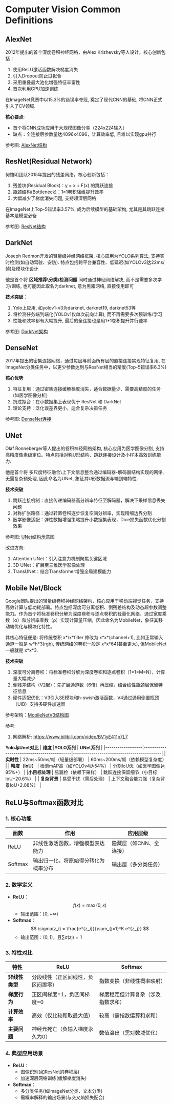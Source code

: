 # Computer Vision Common Definitions

## AlexNet  
2012年提出的首个深度卷积神经网络，由Alex Krizhevsky等人设计。核心创新包括：
1. 使用ReLU激活函数解决梯度消失
2. 引入Dropout防止过拟合
3. 采用重叠最大池化增强特征丰富性
4. 首次利用GPU加速训练

在ImageNet竞赛中以15.3%的错误率夺冠, 奠定了现代CNN的基础, 将CNN正式引入了CV领域.

​**核心要点**:
- 首个将CNN成功应用于大规模图像分类（224x224输入）
- 缺点：全连接层参数量达4096x4096，计算效率低, 且难以实现gpu并行

参考图: [AlexNet结构](https://upload.wikimedia.org/wikipedia/commons/a/ad/AlexNet_block_diagram.svg)

## ResNet(Residual Network)  
何恺明团队2015年提出的残差网络，核心创新包括：
1. 残差块(Residual Block)：y = x + F(x) 的跳跃连接
2. 瓶颈结构(Bottleneck)：1×1卷积降维提升效率
3. 大幅减少了梯度消失问题, 支持超深层网络

在ImageNet上Top-5错误率3.57%, 成为后续模型的基础架构, 尤其是其跳跃连接基本是模型必备

参考图: [ResNet结构](https://upload.wikimedia.org/wikipedia/commons/b/ba/ResBlock.png)

## DarkNet
Joseph Redmon开发的轻量级神经网络框架, 核心应用为YOLO系列算法, 支持实时检测(如自动驾驶、安防). 特点包括跨平台兼容性、低延迟(如YOLOv3达22ms/帧)及模块化设计

他是首个将 **区域推荐\分类\检测问题** 同时通过神经网络解决, 而不是需要多次学习/训练, 也可能因此取名为darknet, 意为黑箱网络, 直接使用即可


​**技术突破**​：
1. Yolo上应用, 如yolov1-v3为darknet, darknet19, darknet53等
2. 将检测任务端到端化(YOLOv1仅单次前向计算), 而不再需要多次预训练/学习
3. 性能和效率都有大幅提升, 最后的全连接也是用1*1卷积提升并行速率

参考图: [DarkNet架构](https://www.researchgate.net/profile/Girish-Darisi/publication/384670327/figure/fig1/AS:11431281282129012@1728195851210/DarkNet-19-Architecture.jpg)


## DenseNet  
2017年提出的密集连接网络，通过每层与前面所有层的直接连接实现特征复用, 在ImageNet分类任务中，以更少参数达到与ResNet相当的精度(Top-5错误率6.3%)

**核心优势**
1. 特征复用：通过密集连接缓解梯度消失，适合数据量少、需要高精度的任务(如医学图像分析)
2. 抗过拟合：在小数据集上表现优于 ResNet 和 DarkNet
3. 理论支持：泛化误差界更小，适合复杂决策任务

参考图: [DenseNet连接](https://www.researchgate.net/profile/Jian-Guan-24/publication/332522654/figure/fig3/AS:749240657661954@1555644301332/Framework-of-Densenet-which-contains-3-Dense-blocks-and-each-block-contains-16.ppm)


## UNet
Olaf Ronneberger等人提出的卷积神经网络架构, 核心应用为医学图像分割, 支持高精度像素级定位。特点包括对称U形结构、跳跃连接设计及小样本高效训练能力.

他是首个将 ​多尺度特征融合\上下文信息整合​ 通过编码器-解码器结构实现的网络, 无需复杂预处理, 因此命名为UNet, 象征其U形数据流与端到端特性.

**技术突破​**
1. 跳跃连接机制：直接传递编码器高分辨率特征至解码器，解决下采样信息丢失问题
2. 对称扩张路径：通过转置卷积逐步恢复空间分辨率，实现精细边界分割
3. 医学影像适配：弹性数据增强策略提升小数据集表现，Dice损失函数优化分割效果

参考图: [UNet结构示意图](https://ojs.sciltp.com/journals/public/journals/7/submission_411_412_coverImage_en_US.jpg)

改进方向​:
1. Attention UNet：引入注意力机制聚焦关键区域
2. 3D UNet：扩展至三维医学影像处理
3. TransUNet：结合Transformer增强全局建模能力


## Mobile Net/Block

Google团队提出的轻量级卷积神经网络架构，核心应用于移动端视觉任务，支持高效计算与低功耗部署。特点包括深度可分离卷积、倒残差结构及动态超参数调整能力。作为首个将标准卷积分解为深度卷积与逐点卷积的轻量化网络，通过宽度乘数（α）和分辨率乘数（ρ）实现计算量压缩，因此命名为MobileNet，象征其移动端优化与模块化特性。

其核心特征便是: 将传统卷积 x\*\x*filter 修改为 x\*x\*(channel+1), 比如正常输入通道一般是 w\*h\*3(rgb), 传统网络的卷积一般是 x\*x\*64(甚至更大), 但MobileNet一般就是 x\*x\*3.

**​技术突破​**
1. ​深度可分离卷积​：将标准卷积分解为深度卷积和逐点卷积（1×1×M×N），计算量大幅减少
2. ​倒残差结构​（V2起）：先扩展通道数（6倍）再压缩，结合线性瓶颈层保留特征信息
3. ​硬件适配优化​：V3引入SE模块和h-swish激活函数，V4通过通用倒置瓶颈（UIB）支持多硬件加速器

参考架构：[MobileNetV3结构图](https://ai-studio-static-online.cdn.bcebos.com/ab6da7ae97774c848572a1a8938d84aedc7a1387e5ae4d3ba334a0dc8131f1cc)

参考: 
1. 网络解析: https://www.bilibili.com/video/BV1yE411p7L7



**Yolo与Unet对比**
| ​**维度**​         | ​**YOLO系列**​                              | ​**UNet系列**​                              |
|------------------|-------------------------------------------|-------------------------------------------|
| ​**实时性**​       | 22ms~50ms/帧（轻量级部署）                | 60ms~200ms/帧（依赖模型复杂度）           |
| ​**精度（IoU）​**​  | 检测mAP高（如YOLOv4达54%）                | 分割IoU优（如医学图像达85%+）             |
| ​**小目标处理**​   | 易漏检（依赖下采样）                      | 跳跃连接保留细节（小目标IoU+20.6%）       |
| ​**复杂背景**​     | 易受干扰（需后处理）                      | 上下文融合能力强（复杂背景IoU+2.08%）     |



## ReLU与Softmax函数对比
### 1. ​**核心功能**​
| ​**函数**​  | ​**作用**​                                                                 | ​**应用层级**​       |
|-----------|--------------------------------------------------------------------------|--------------------|
| ReLU      | 非线性激活函数，增强模型表达能力                                         | 隐藏层（如CNN、全连接） |
| Softmax   | 输出归一化，将原始得分转化为概率分布                                     | 输出层（多分类任务）   |

### 2. ​**数学定义**​
- ​**ReLU**​：  
  $$ f(x) = \max(0, x) $$
  - 输出范围：$[0, +\infty)$
- ​**Softmax**​：  
  $$ \sigma(z_i) = \frac{e^{z_i}}{\sum_{j=1}^K e^{z_j}} $$
  - 输出范围：$(0,1)$，且$\sum \sigma(z_i)=1$

### 3. ​**特性对比**​
| ​**特性**​       | ​**ReLU**​                                | ​**Softmax**​                          |
|----------------|-----------------------------------------|--------------------------------------|
| ​**非线性类型**​ | 分段线性（正区间线性，负区间置零）       | 指数变换（非线性概率映射）           |
| ​**梯度行为**​   | 正区间梯度=1，负区间梯度=0              | 梯度稳定但计算复杂（涉及指数求和）   |
| ​**计算效率**​   | 高效（仅比较和取最大值）                | 较高（需指数运算和求和）             |
| ​**主要问题**​   | 神经元死亡（负输入梯度永久为0）          | 数值溢出（需对数域优化）             |

### 4. ​**典型应用场景**​
- ​**ReLU**​：  
  - 图像识别(如ResNet的卷积层)
  - 加速深层网络训练(缓解梯度消失)
- ​**Softmax**​：  
  - 多分类任务(如ImageNet分类、文本分类)
  - 需概率解释的输出场景(与交叉熵损失配合)
